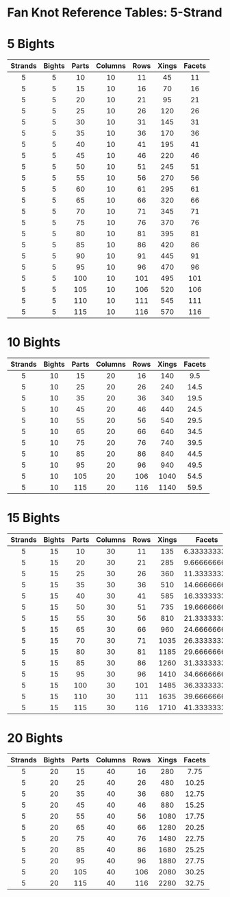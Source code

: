 # Fan Knot Reference Tables: 5-Strand

# 5 Bights

| **Strands** | **Bights** | **Parts** | **Columns** | **Rows** | **Xings** | **Facets** |
|:----:|:----:|:----:|:----:|:----:|:----:|:----:|
| 5 | 5 | 10 | 10 | 11 | 45 | 11 |
| 5 | 5 | 15 | 10 | 16 | 70 | 16 |
| 5 | 5 | 20 | 10 | 21 | 95 | 21 |
| 5 | 5 | 25 | 10 | 26 | 120 | 26 |
| 5 | 5 | 30 | 10 | 31 | 145 | 31 |
| 5 | 5 | 35 | 10 | 36 | 170 | 36 |
| 5 | 5 | 40 | 10 | 41 | 195 | 41 |
| 5 | 5 | 45 | 10 | 46 | 220 | 46 |
| 5 | 5 | 50 | 10 | 51 | 245 | 51 |
| 5 | 5 | 55 | 10 | 56 | 270 | 56 |
| 5 | 5 | 60 | 10 | 61 | 295 | 61 |
| 5 | 5 | 65 | 10 | 66 | 320 | 66 |
| 5 | 5 | 70 | 10 | 71 | 345 | 71 |
| 5 | 5 | 75 | 10 | 76 | 370 | 76 |
| 5 | 5 | 80 | 10 | 81 | 395 | 81 |
| 5 | 5 | 85 | 10 | 86 | 420 | 86 |
| 5 | 5 | 90 | 10 | 91 | 445 | 91 |
| 5 | 5 | 95 | 10 | 96 | 470 | 96 |
| 5 | 5 | 100 | 10 | 101 | 495 | 101 |
| 5 | 5 | 105 | 10 | 106 | 520 | 106 |
| 5 | 5 | 110 | 10 | 111 | 545 | 111 |
| 5 | 5 | 115 | 10 | 116 | 570 | 116 |

# 10 Bights

| **Strands** | **Bights** | **Parts** | **Columns** | **Rows** | **Xings** | **Facets** |
|:----:|:----:|:----:|:----:|:----:|:----:|:----:|
| 5 | 10 | 15 | 20 | 16 | 140 | 9.5 |
| 5 | 10 | 25 | 20 | 26 | 240 | 14.5 |
| 5 | 10 | 35 | 20 | 36 | 340 | 19.5 |
| 5 | 10 | 45 | 20 | 46 | 440 | 24.5 |
| 5 | 10 | 55 | 20 | 56 | 540 | 29.5 |
| 5 | 10 | 65 | 20 | 66 | 640 | 34.5 |
| 5 | 10 | 75 | 20 | 76 | 740 | 39.5 |
| 5 | 10 | 85 | 20 | 86 | 840 | 44.5 |
| 5 | 10 | 95 | 20 | 96 | 940 | 49.5 |
| 5 | 10 | 105 | 20 | 106 | 1040 | 54.5 |
| 5 | 10 | 115 | 20 | 116 | 1140 | 59.5 |

# 15 Bights

| **Strands** | **Bights** | **Parts** | **Columns** | **Rows** | **Xings** | **Facets** |
|:----:|:----:|:----:|:----:|:----:|:----:|:----:|
| 5 | 15 | 10 | 30 | 11 | 135 | 6.333333333 |
| 5 | 15 | 20 | 30 | 21 | 285 | 9.666666667 |
| 5 | 15 | 25 | 30 | 26 | 360 | 11.33333333 |
| 5 | 15 | 35 | 30 | 36 | 510 | 14.66666667 |
| 5 | 15 | 40 | 30 | 41 | 585 | 16.33333333 |
| 5 | 15 | 50 | 30 | 51 | 735 | 19.66666667 |
| 5 | 15 | 55 | 30 | 56 | 810 | 21.33333333 |
| 5 | 15 | 65 | 30 | 66 | 960 | 24.66666667 |
| 5 | 15 | 70 | 30 | 71 | 1035 | 26.33333333 |
| 5 | 15 | 80 | 30 | 81 | 1185 | 29.66666667 |
| 5 | 15 | 85 | 30 | 86 | 1260 | 31.33333333 |
| 5 | 15 | 95 | 30 | 96 | 1410 | 34.66666667 |
| 5 | 15 | 100 | 30 | 101 | 1485 | 36.33333333 |
| 5 | 15 | 110 | 30 | 111 | 1635 | 39.66666667 |
| 5 | 15 | 115 | 30 | 116 | 1710 | 41.33333333 |

# 20 Bights

| **Strands** | **Bights** | **Parts** | **Columns** | **Rows** | **Xings** | **Facets** |
|:----:|:----:|:----:|:----:|:----:|:----:|:----:|
| 5 | 20 | 15 | 40 | 16 | 280 | 7.75 |
| 5 | 20 | 25 | 40 | 26 | 480 | 10.25 |
| 5 | 20 | 35 | 40 | 36 | 680 | 12.75 |
| 5 | 20 | 45 | 40 | 46 | 880 | 15.25 |
| 5 | 20 | 55 | 40 | 56 | 1080 | 17.75 |
| 5 | 20 | 65 | 40 | 66 | 1280 | 20.25 |
| 5 | 20 | 75 | 40 | 76 | 1480 | 22.75 |
| 5 | 20 | 85 | 40 | 86 | 1680 | 25.25 |
| 5 | 20 | 95 | 40 | 96 | 1880 | 27.75 |
| 5 | 20 | 105 | 40 | 106 | 2080 | 30.25 |
| 5 | 20 | 115 | 40 | 116 | 2280 | 32.75 |

